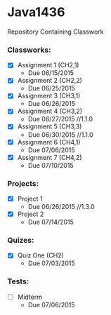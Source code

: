 # Java1436
Repository Containing Classwork

### Classworks:
- [x] Assignment 1 (CH2,1)
  - Due 06/15/2015
- [x] Assignment 2 (CH2,2)
  - Due 06/25/2015
- [x] Assignment 3 (CH3,1)
  - Due 06/26/2015
- [x] Assignment 4 (CH3,2)
  - Due 06/27/2015 //1.1.0
- [x] Assignment 5 (CH3,3)
  - Due 06/30/2015 //1.1.0
- [x] Assignment 6 (CH4,1)
  - Due 07/06/2015
- [x] Assignment 7 (CH4,2)
  - Due 07/10/2015

### Projects:
- [x] Project 1
  - Due 06/26/2015 //1.3.0
- [x] Project 2
  - Due 07/14/2015

### Quizes:
- [x] Quiz One (CH2)
  - Due 07/03/2015

### Tests:
- [ ] Midterm
  - Due 07/06/2015
